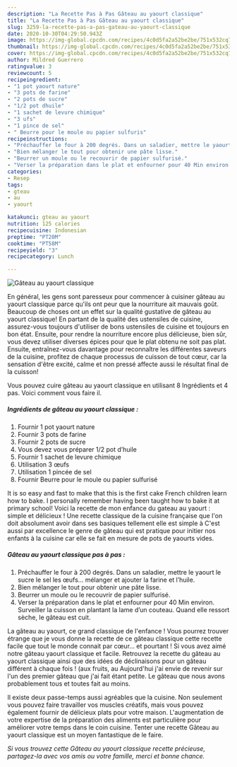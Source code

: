 ```yaml
---
description: "La Recette Pas à Pas Gâteau au yaourt classique"
title: "La Recette Pas à Pas Gâteau au yaourt classique"
slug: 3259-la-recette-pas-a-pas-gateau-au-yaourt-classique
date: 2020-10-30T04:29:50.943Z
image: https://img-global.cpcdn.com/recipes/4c0d5fa2a52be2be/751x532cq70/gateau-au-yaourt-classique-photo-principale-de-la-recette.jpg
thumbnail: https://img-global.cpcdn.com/recipes/4c0d5fa2a52be2be/751x532cq70/gateau-au-yaourt-classique-photo-principale-de-la-recette.jpg
cover: https://img-global.cpcdn.com/recipes/4c0d5fa2a52be2be/751x532cq70/gateau-au-yaourt-classique-photo-principale-de-la-recette.jpg
author: Mildred Guerrero
ratingvalue: 3
reviewcount: 5
recipeingredient:
- "1 pot yaourt nature"
- "3 pots de farine"
- "2 pots de sucre"
- "1/2 pot dhuile"
- "1 sachet de levure chimique"
- "3 ufs"
- "1 pince de sel"
- " Beurre pour le moule ou papier sulfuris"
recipeinstructions:
- "Préchauffer le four à 200 degrés. Dans un saladier, mettre le yaourt le sucre le sel les œufs... mélanger et ajouter la farine et l’huile."
- "Bien mélanger le tout pour obtenir une pâte lisse."
- "Beurrer un moule ou le recouvrir de papier sulfurisé."
- "Verser la préparation dans le plat et enfourner pour 40 Min environ. Surveiller la cuisson en plantant la lame d’un couteau. Quand elle ressort sèche, le gâteau est cuit."
categories:
- Resep
tags:
- gteau
- au
- yaourt

katakunci: gteau au yaourt 
nutrition: 125 calories
recipecuisine: Indonesian
preptime: "PT20M"
cooktime: "PT58M"
recipeyield: "3"
recipecategory: Lunch

---
```



![Gâteau au yaourt classique](https://img-global.cpcdn.com/recipes/4c0d5fa2a52be2be/751x532cq70/gateau-au-yaourt-classique-photo-principale-de-la-recette.jpg)

En général, les gens sont paresseux pour commencer à cuisiner gâteau au yaourt classique parce qu'ils ont peur que la nourriture ait mauvais goût. Beaucoup de choses ont un effet sur la qualité gustative de gâteau au yaourt classique! En partant de la qualité des ustensiles de cuisine, assurez-vous toujours d'utiliser de bons ustensiles de cuisine et toujours en bon état. Ensuite, pour rendre la nourriture encore plus délicieuse, bien sûr, vous devez utiliser diverses épices pour que le plat obtenu ne soit pas plat. Ensuite, entraînez-vous davantage pour reconnaître les différentes saveurs de la cuisine, profitez de chaque processus de cuisson de tout cœur, car la sensation d'être excité, calme et non pressé affecte aussi le résultat final de la cuisson!

<!--inarticleads1-->

Vous pouvez cuire gâteau au yaourt classique en utilisant 8 Ingrédients et 4 pas. Voici comment vous faire il.

##### Ingrédients de gâteau au yaourt classique :

1. Fournir 1 pot yaourt nature
1. Fournir 3 pots de farine
1. Fournir 2 pots de sucre
1. Vous devez vous préparer 1/2 pot d’huile
1. Fournir 1 sachet de levure chimique
1. Utilisation 3 œufs
1. Utilisation 1 pincée de sel
1. Fournir  Beurre pour le moule ou papier sulfurisé


It is so easy and fast to make that this is the first cake French children learn how to bake. I personally remember having been taught how to bake it at primary school! Voici la recette de mon enfance du gateau au yaourt : simple et délicieux ! Une recette classique de la cuisine française que l&#39;on doit absolument avoir dans ses basiques tellement elle est simple à C&#39;est aussi par excellence le genre de gâteau qui est pratique pour initier nos enfants à la cuisine car elle se fait en mesure de pots de yaourts vides. 

<!--inarticleads2-->

##### Gâteau au yaourt classique pas à pas :

1. Préchauffer le four à 200 degrés. Dans un saladier, mettre le yaourt le sucre le sel les œufs... mélanger et ajouter la farine et l’huile.
1. Bien mélanger le tout pour obtenir une pâte lisse.
1. Beurrer un moule ou le recouvrir de papier sulfurisé.
1. Verser la préparation dans le plat et enfourner pour 40 Min environ. Surveiller la cuisson en plantant la lame d’un couteau. Quand elle ressort sèche, le gâteau est cuit.


La gâteau au yaourt, ce grand classique de l&#39;enfance ! Vous pourrez trouver étrange que je vous donne la recette de ce gâteau classique cette recette facile que tout le monde connait par cœur… et pourtant ! Si vous avez aimé notre gâteau yaourt classique et facile. Retrouvez la recette du gâteau au yaourt classique ainsi que des idées de déclinaisons pour un gâteau différent à chaque fois ! (aux fruits, au Aujourd&#39;hui j&#39;ai envie de revenir sur l&#39;un des premier gâteau que j&#39;ai fait étant petite. Le gâteau que nous avons probablement tous et toutes fait au moins. 

<!--inarticleads1-->

<p>
Il existe deux passe-temps aussi agréables que la cuisine. Non seulement vous pouvez faire travailler vos muscles créatifs, mais vous pouvez également fournir de délicieux plats pour votre maison. L'augmentation de votre expertise de la préparation des aliments est particulière pour améliorer votre temps dans le coin cuisine. Tenter une recette Gâteau au yaourt classique est un moyen fantastique de le faire.
</p>

<p>
<i>Si vous trouvez cette Gâteau au yaourt classique recette précieuse, partagez-la avec vos amis ou votre famille, merci et bonne chance.</i>
</p>
